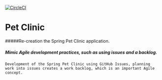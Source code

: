 [![CircleCI](https://circleci.com/gh/naglec13/sfg-pet-clinic.svg?style=svg)](https://circleci.com/gh/naglec13/sfg-pet-clinic)

# Pet Clinic

#####Re-creation the Spring Pet Clinic application.
  ##### Mimic Agile development practices, such as using issues and a backlog.
    Development of the Spring Pet Clinic using GitHub Issues, planning work into issues creates a work backlog, which is an important Agile concept.
